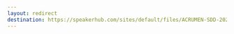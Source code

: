```yaml
---
layout: redirect
destination: https://speakerhub.com/sites/default/files/ACRUMEN-SDD-2025.pdf
---
```

